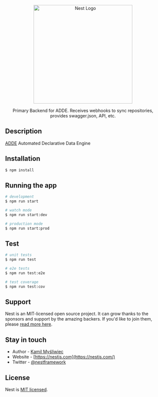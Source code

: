 <p align="center">
  <a href="http://nestjs.com/" target="blank"><img src="https://upload.wikimedia.org/wikipedia/commons/7/7f/Robot.svg" width="320" alt="Nest Logo" /></a>
</p>

<p align="center">Primary Backend for ADDE.  Receives webhooks to sync repositories, provides swagger.json, API, etc.</p>

## Description

[ADDE](https://adde.to) Automated Declarative Data Engine

## Installation

```bash
$ npm install
```

## Running the app

```bash
# development
$ npm run start

# watch mode
$ npm run start:dev

# production mode
$ npm run start:prod
```

## Test

```bash
# unit tests
$ npm run test

# e2e tests
$ npm run test:e2e

# test coverage
$ npm run test:cov
```

## Support

Nest is an MIT-licensed open source project. It can grow thanks to the sponsors and support by the amazing backers. If you'd like to join them, please [read more here](https://docs.nestjs.com/support).

## Stay in touch

- Author - [Kamil Myśliwiec](https://kamilmysliwiec.com)
- Website - [https://nestjs.com](https://nestjs.com/)
- Twitter - [@nestframework](https://twitter.com/nestframework)

## License

Nest is [MIT licensed](LICENSE).
